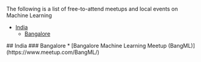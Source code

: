 The following is a list of free-to-attend meetups and local events on Machine Learning

- [India](#india)
	- 	[Bangalore](#bangalore)

<a name="india" />
## India

<a name="bangalore" />
### Bangalore
* [Bangalore Machine Learning Meetup (BangML)](https://www.meetup.com/BangML/)
